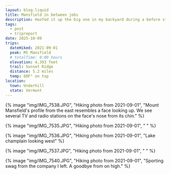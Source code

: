 ```yaml
---
layout: blog.liquid
title: Mansfield in between jobs
description: Hoofed it up the big one in my backyard during a before starting at Red Hat
tags: 
  - post
  - tripreport
date: 2025-10-09
trips:
  dateHiked: 2021-09-01
  peak: Mt Mansfield
  # totalTime: 0:00 hours
  elevation: 4,393 feet
  trail: Sunset Ridge
  distance: 5.2 miles
  temp: 60F° on top
location: 
  town: Underhill
  state: Vermont
---
```


<div class="grid bleed">
{% image "img/IMG_7538.JPG", "Hiking photo from 2021-09-01", "Mount Mansfield's profile from the east resembles a face looking up. We see several TV and radio stations on the face's nose from its chin." %}

{% image "img/IMG_7535.JPG", "Hiking photo from 2021-09-01", "  " %}

{% image "img/IMG_7536.JPG", "Hiking photo from 2021-09-01", "Lake champlain looking west" %}

</div>
{% image "img/IMG_7537.JPG", "Hiking photo from 2021-09-01", "  " %}


{% image "img/IMG_7540.JPG", "Hiking photo from 2021-09-01", "Sporting swag from the company I left. A goodbye from on high." %}
